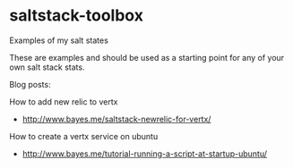 saltstack-toolbox
=================

Examples of my salt states

These are examples and should be used as a starting point for any of your own salt stack stats.

Blog posts:

How to add new relic to vertx
- http://www.bayes.me/saltstack-newrelic-for-vertx/

How to create a vertx service on ubuntu
- http://www.bayes.me/tutorial-running-a-script-at-startup-ubuntu/